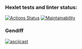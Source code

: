 ### Hexlet tests and linter status:
[![Actions Status](https://github.com/Titonatos/frontend-project-46/actions/workflows/hexlet-check.yml/badge.svg)](https://github.com/Titonatos/frontend-project-46/actions)
[![Maintainability](https://api.codeclimate.com/v1/badges/d4af36644cf8c47e487a/maintainability)](https://codeclimate.com/github/Titonatos/frontend-project-46/maintainability)

### Gendiff
[![asciicast](https://asciinema.org/a/u02zDKs9hAJEHf4MnEpfYUFCp.svg)](https://asciinema.org/a/u02zDKs9hAJEHf4MnEpfYUFCp)
